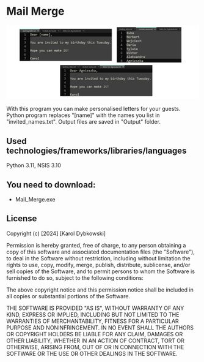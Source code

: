 # Mail Merge 

<img src ='./screenshots/screenshot.png' width='1000'>

With this program you can make personalised letters for  your guests.
Python program replaces "[name]" with the names you list in "invited_names.txt". Output files are saved in "Output" folder.
## Used technologies/frameworks/libraries/languages
Python 3.11, NSIS 3.10
## You need to download:
- Mail_Merge.exe
## License
Copyright (c) [2024] [Karol Dybkowski]

Permission is hereby granted, free of charge, to any person obtaining a copy of this software and associated documentation files (the "Software"), to deal in the Software without restriction, including without limitation the rights to use, copy, modify, merge, publish, distribute, sublicense, and/or sell copies of the Software, and to permit persons to whom the Software is furnished to do so, subject to the following conditions:

The above copyright notice and this permission notice shall be included in all copies or substantial portions of the Software.

THE SOFTWARE IS PROVIDED "AS IS", WITHOUT WARRANTY OF ANY KIND, EXPRESS OR IMPLIED, INCLUDING BUT NOT LIMITED TO THE WARRANTIES OF MERCHANTABILITY, FITNESS FOR A PARTICULAR PURPOSE AND NONINFRINGEMENT. IN NO EVENT SHALL THE AUTHORS OR COPYRIGHT HOLDERS BE LIABLE FOR ANY CLAIM, DAMAGES OR OTHER LIABILITY, WHETHER IN AN ACTION OF CONTRACT, TORT OR OTHERWISE, ARISING FROM, OUT OF OR IN CONNECTION WITH THE SOFTWARE OR THE USE OR OTHER DEALINGS IN THE SOFTWARE.
